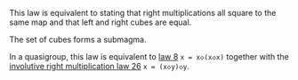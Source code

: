 This law is equivalent to stating that right multiplications all square to the same map and that left and right cubes are equal.

The set of cubes forms a submagma.

In a quasigroup, this law is equivalent to [law 8](https://teorth.github.io/equational_theories/implications/?8) `x = x◇(x◇x)` together with the [involutive right multiplication law 26](https://teorth.github.io/equational_theories/implications/?26) `x = (x◇y)◇y`.
